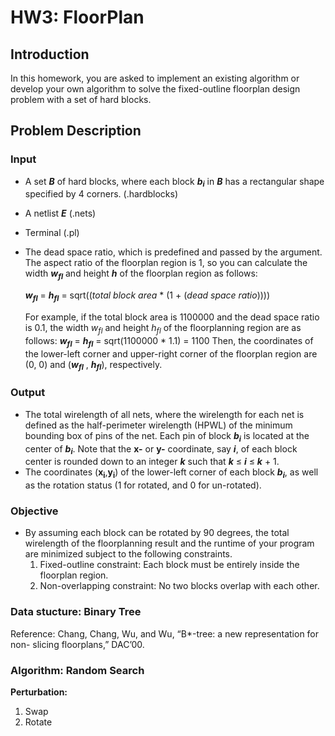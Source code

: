 # HW3: FloorPlan
## Introduction
In this homework, you are asked to implement an existing algorithm or develop your own algorithm to solve the fixed-outline floorplan design problem with a set of hard blocks.

## Problem Description
### Input
- A set **_B_** of hard blocks, where each block **_b<sub>i<sub>_** in **_B_** has a rectangular shape specified by 4 corners. (.hardblocks)
- A netlist **_E_** (.nets)
- Terminal (.pl)
- The dead space ratio, which is predefined and passed by the argument. The aspect ratio of the floorplan region is 1, so you can calculate the width  **_w<sub>fl<sub>_** and height  **_h_** of the floorplan region as follows:
  
  **_w<sub>fl<sub>_** = **_h<sub>fl<sub>_** = sqrt((_total block area_ * (1 + (_dead space ratio_))))
 
  For example, if the total block area is 1100000 and the dead space ratio is 0.1, the width _w<sub>fl<sub>_ and height _h<sub>fl<sub>_ of the floorplanning region are as follows:
  **_w<sub>fl<sub>_** = **_h<sub>fl<sub>_** = sqrt(1100000 * 1.1) = 1100
  Then, the coordinates of the lower-left corner and upper-right corner of the floorplan region are (0, 0) and (**_w<sub>fl<sub>_** , **_h<sub>fl<sub>_**), respectively.
 
### Output
- The total wirelength of all nets, where the wirelength for each net is defined as the half-perimeter wirelength (HPWL) of the minimum bounding box of pins of the net. Each pin of block **_b<sub>i<sub>_** is located at the center of **_b<sub>i<sub>_**. Note that the **x-** or **y-** coordinate, say **_i_**, of each block center is rounded down to an integer **_k_** such that **_k_** ≤ **_i_** ≤ **_k_** + 1.
- The coordinates (**x<sub>i<sub>**,**y<sub>i<sub>**) of the lower-left corner of each block **_b<sub>i<sub>_**, as well as the rotation status (1 for rotated, and 0 for un-rotated).

### Objective
- By assuming each block can be rotated by 90 degrees, the total wirelength of the floorplanning result and the runtime of your program are minimized subject to the following constraints.
  1. Fixed-outline constraint: Each block must be entirely inside the floorplan region.
  2. Non-overlapping constraint: No two blocks overlap with each other.
### Data stucture: Binary Tree
Reference: Chang, Chang, Wu, and Wu, “B*-tree: a new representation for non- slicing floorplans,” DAC’00.
### Algorithm: Random Search
**Perturbation:** 
  1. Swap
  2. Rotate
